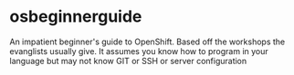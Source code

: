 osbeginnerguide
===============

An impatient beginner's guide to OpenShift. Based off the workshops the evanglists usually give. It assumes you know how to program in your language but may not know GIT or SSH or server configuration